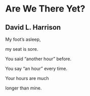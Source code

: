 # Are We There Yet?
## David L. Harrison
My foot’s
asleep,

my seat
is sore.

You said
“another hour”
before.

You say
“an hour”
every
time.

Your
hours
are much

longer
than
mine.